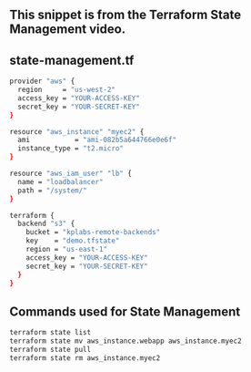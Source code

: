 ## This snippet is from the Terraform State Management video.

## state-management.tf
```sh
provider "aws" {
  region     = "us-west-2"
  access_key = "YOUR-ACCESS-KEY"
  secret_key = "YOUR-SECRET-KEY"
}

resource "aws_instance" "myec2" {
  ami           = "ami-082b5a644766e0e6f"
  instance_type = "t2.micro"
}

resource "aws_iam_user" "lb" {
  name = "loadbalancer"
  path = "/system/"
}

terraform {
  backend "s3" {
    bucket = "kplabs-remote-backends"
    key    = "demo.tfstate"
    region = "us-east-1"
    access_key = "YOUR-ACCESS-KEY"
    secret_key = "YOUR-SECRET-KEY"
  }
}
```

## Commands used for State Management 

```sh
terraform state list
terraform state mv aws_instance.webapp aws_instance.myec2
terraform state pull
terraform state rm aws_instance.myec2
```
